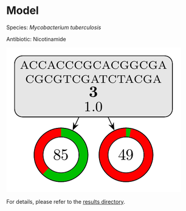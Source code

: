 
# Model

Species: *Mycobacterium tuberculosis*

Antibiotic: Nicotinamide

<a href="./model.pdf"><img src="./model.png" /></a>

For details, please refer to the [results directory](../../../../../results/cart_b/mycobacterium%20tuberculosis/nicotinamide/repeat_4/).

